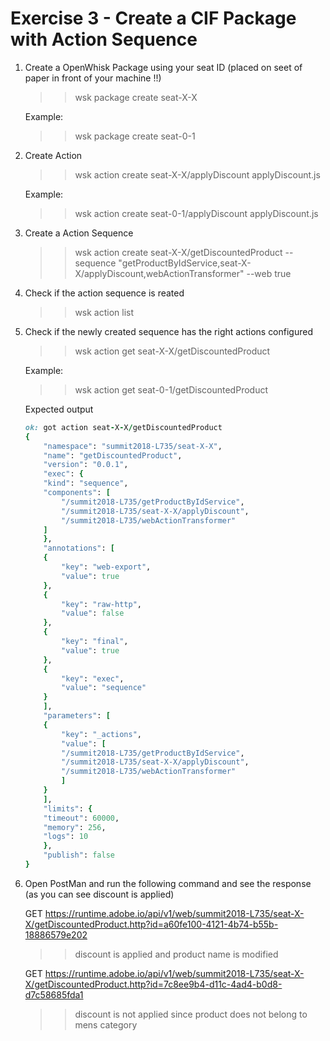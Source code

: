 Exercise 3 - Create a CIF Package with Action Sequence
========================================================


1. Create a OpenWhisk Package using your seat ID (placed on seet of paper in front of your machine !!)

	>> wsk package create seat-X-X

	Example:

	>> wsk package create seat-0-1

2. Create Action 

	>> wsk action create seat-X-X/applyDiscount applyDiscount.js

	Example:

	>> wsk action create seat-0-1/applyDiscount applyDiscount.js

3. Create a Action Sequence

	>> wsk action create seat-X-X/getDiscountedProduct --sequence "getProductByIdService,seat-X-X/applyDiscount,webActionTransformer" --web true

4. Check if the action sequence is reated

	>> wsk action list

5. Check if the newly created sequence has the right actions configured 

	>> wsk action get seat-X-X/getDiscountedProduct

	Example:

	>> wsk action get seat-0-1/getDiscountedProduct

   Expected output

	```ruby
	ok: got action seat-X-X/getDiscountedProduct
	{
	    "namespace": "summit2018-L735/seat-X-X",
	    "name": "getDiscountedProduct",
	    "version": "0.0.1",
	    "exec": {
		"kind": "sequence",
		"components": [
		    "/summit2018-L735/getProductByIdService",
		    "/summit2018-L735/seat-X-X/applyDiscount",
		    "/summit2018-L735/webActionTransformer"
		]
	    },
	    "annotations": [
		{
		    "key": "web-export",
		    "value": true
		},
		{
		    "key": "raw-http",
		    "value": false
		},
		{
		    "key": "final",
		    "value": true
		},
		{
		    "key": "exec",
		    "value": "sequence"
		}
	    ],
	    "parameters": [
		{
		    "key": "_actions",
		    "value": [
			"/summit2018-L735/getProductByIdService",
			"/summit2018-L735/seat-X-X/applyDiscount",
			"/summit2018-L735/webActionTransformer"
		    ]
		}
	    ],
	    "limits": {
		"timeout": 60000,
		"memory": 256,
		"logs": 10
	    },
	    "publish": false
	}

	```
6. Open PostMan and run the following command and see the response (as you can see discount is applied)

	GET https://runtime.adobe.io/api/v1/web/summit2018-L735/seat-X-X/getDiscountedProduct.http?id=a60fe100-4121-4b74-b55b-18886579e202
	>> discount is applied and product name is modified

	GET https://runtime.adobe.io/api/v1/web/summit2018-L735/seat-X-X/getDiscountedProduct.http?id=7c8ee9b4-d11c-4ad4-b0d8-d7c58685fda1
	>> discount is not applied since product does not belong to mens category


